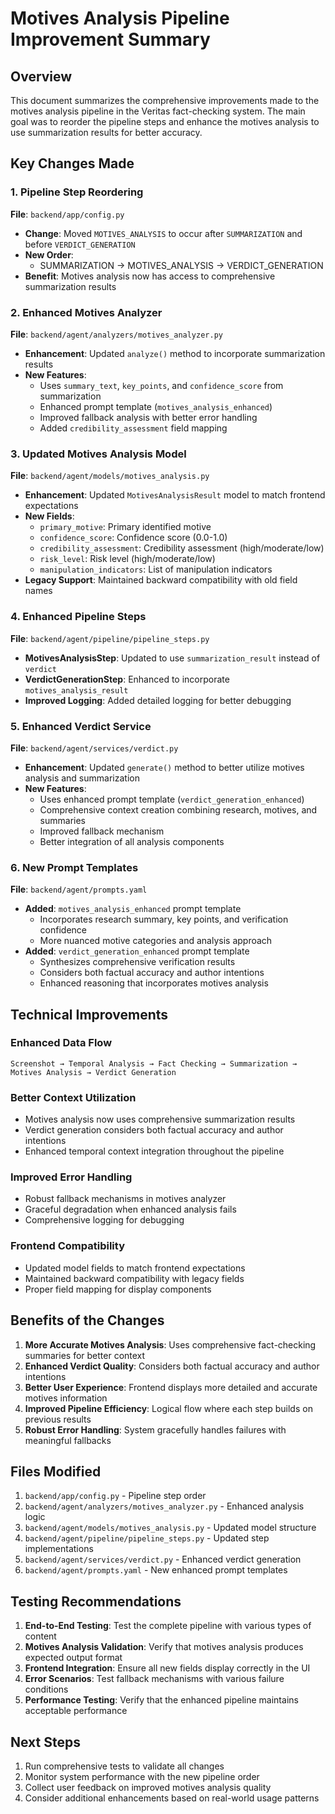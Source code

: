# Motives Analysis Pipeline Improvement Summary

## Overview
This document summarizes the comprehensive improvements made to the motives analysis pipeline in the Veritas fact-checking system. The main goal was to reorder the pipeline steps and enhance the motives analysis to use summarization results for better accuracy.

## Key Changes Made

### 1. Pipeline Step Reordering
**File**: `backend/app/config.py`
- **Change**: Moved `MOTIVES_ANALYSIS` to occur after `SUMMARIZATION` and before `VERDICT_GENERATION`
- **New Order**: 
  - SUMMARIZATION → MOTIVES_ANALYSIS → VERDICT_GENERATION
- **Benefit**: Motives analysis now has access to comprehensive summarization results

### 2. Enhanced Motives Analyzer
**File**: `backend/agent/analyzers/motives_analyzer.py`
- **Enhancement**: Updated `analyze()` method to incorporate summarization results
- **New Features**:
  - Uses `summary_text`, `key_points`, and `confidence_score` from summarization
  - Enhanced prompt template (`motives_analysis_enhanced`)
  - Improved fallback analysis with better error handling
  - Added `credibility_assessment` field mapping

### 3. Updated Motives Analysis Model
**File**: `backend/agent/models/motives_analysis.py`
- **Enhancement**: Updated `MotivesAnalysisResult` model to match frontend expectations
- **New Fields**:
  - `primary_motive`: Primary identified motive
  - `confidence_score`: Confidence score (0.0-1.0)
  - `credibility_assessment`: Credibility assessment (high/moderate/low)
  - `risk_level`: Risk level (high/moderate/low)
  - `manipulation_indicators`: List of manipulation indicators
- **Legacy Support**: Maintained backward compatibility with old field names

### 4. Enhanced Pipeline Steps
**File**: `backend/agent/pipeline/pipeline_steps.py`
- **MotivesAnalysisStep**: Updated to use `summarization_result` instead of `verdict`
- **VerdictGenerationStep**: Enhanced to incorporate `motives_analysis_result`
- **Improved Logging**: Added detailed logging for better debugging

### 5. Enhanced Verdict Service
**File**: `backend/agent/services/verdict.py`
- **Enhancement**: Updated `generate()` method to better utilize motives analysis and summarization
- **New Features**:
  - Uses enhanced prompt template (`verdict_generation_enhanced`)
  - Comprehensive context creation combining research, motives, and summaries
  - Improved fallback mechanism
  - Better integration of all analysis components

### 6. New Prompt Templates
**File**: `backend/agent/prompts.yaml`
- **Added**: `motives_analysis_enhanced` prompt template
  - Incorporates research summary, key points, and verification confidence
  - More nuanced motive categories and analysis approach
- **Added**: `verdict_generation_enhanced` prompt template
  - Synthesizes comprehensive verification results
  - Considers both factual accuracy and author intentions
  - Enhanced reasoning that incorporates motives analysis

## Technical Improvements

### Enhanced Data Flow
```
Screenshot → Temporal Analysis → Fact Checking → Summarization → Motives Analysis → Verdict Generation
```

### Better Context Utilization
- Motives analysis now uses comprehensive summarization results
- Verdict generation considers both factual accuracy and author intentions
- Enhanced temporal context integration throughout the pipeline

### Improved Error Handling
- Robust fallback mechanisms in motives analyzer
- Graceful degradation when enhanced analysis fails
- Comprehensive logging for debugging

### Frontend Compatibility
- Updated model fields to match frontend expectations
- Maintained backward compatibility with legacy fields
- Proper field mapping for display components

## Benefits of the Changes

1. **More Accurate Motives Analysis**: Uses comprehensive fact-checking summaries for better context
2. **Enhanced Verdict Quality**: Considers both factual accuracy and author intentions
3. **Better User Experience**: Frontend displays more detailed and accurate motives information
4. **Improved Pipeline Efficiency**: Logical flow where each step builds on previous results
5. **Robust Error Handling**: System gracefully handles failures with meaningful fallbacks

## Files Modified

1. `backend/app/config.py` - Pipeline step order
2. `backend/agent/analyzers/motives_analyzer.py` - Enhanced analysis logic
3. `backend/agent/models/motives_analysis.py` - Updated model structure
4. `backend/agent/pipeline/pipeline_steps.py` - Updated step implementations
5. `backend/agent/services/verdict.py` - Enhanced verdict generation
6. `backend/agent/prompts.yaml` - New enhanced prompt templates

## Testing Recommendations

1. **End-to-End Testing**: Test the complete pipeline with various types of content
2. **Motives Analysis Validation**: Verify that motives analysis produces expected output format
3. **Frontend Integration**: Ensure all new fields display correctly in the UI
4. **Error Scenarios**: Test fallback mechanisms with various failure conditions
5. **Performance Testing**: Verify that the enhanced pipeline maintains acceptable performance

## Next Steps

1. Run comprehensive tests to validate all changes
2. Monitor system performance with the new pipeline order
3. Collect user feedback on improved motives analysis quality
4. Consider additional enhancements based on real-world usage patterns